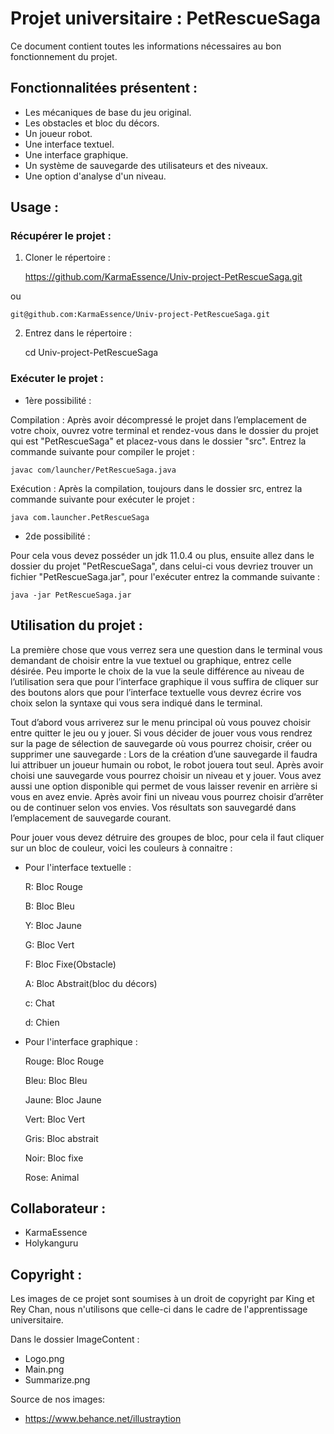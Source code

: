 # Projet universitaire : PetRescueSaga

Ce document contient toutes les informations nécessaires au bon fonctionnement du projet.

## Fonctionnalitées présentent :

- Les mécaniques de base du jeu original.
- Les obstacles et bloc du décors.
- Un joueur robot.
- Une interface textuel.  
- Une interface graphique. 
- Un système de sauvegarde des utilisateurs et des niveaux.
- Une option d'analyse d'un niveau.

## Usage :
### Récupérer le projet :
1. Cloner le répertoire :
   
    
    https://github.com/KarmaEssence/Univ-project-PetRescueSaga.git

ou

    git@github.com:KarmaEssence/Univ-project-PetRescueSaga.git

2. Entrez dans le répertoire :
   
   
    cd Univ-project-PetRescueSaga


### Exécuter le projet :
- 1ère possibilité :
  
Compilation :
  Après avoir décompressé le projet dans l’emplacement de votre choix, 
  ouvrez votre terminal et rendez-vous dans le dossier du projet qui est 
  "PetRescueSaga" et placez-vous dans le dossier "src". 
  Entrez la commande suivante pour compiler le projet :
  
  
    javac com/launcher/PetRescueSaga.java

Exécution :
Après la compilation, toujours dans le dossier src, entrez la commande suivante 
pour exécuter le projet :

    java com.launcher.PetRescueSaga

- 2de possibilité :
  
Pour cela vous devez posséder un jdk 11.0.4 ou plus, ensuite allez 
  dans le dossier du projet "PetRescueSaga", dans celui-ci 
  vous devriez trouver un fichier "PetRescueSaga.jar", pour l'exécuter
  entrez la commande suivante :
  

    java -jar PetRescueSaga.jar
  
## Utilisation du projet :
La première chose que vous verrez sera une question dans le terminal vous 
demandant de choisir entre la vue textuel ou graphique, entrez celle désirée.
Peu importe le choix de la vue la seule différence au niveau de l’utilisation 
sera que pour l’interface graphique il vous suffira de cliquer sur des boutons 
alors que pour l’interface textuelle vous devrez écrire vos choix selon la 
syntaxe qui vous sera indiqué dans le terminal.

Tout d’abord vous arriverez sur le menu principal où vous pouvez choisir entre 
quitter le jeu ou y jouer. 
Si vous décider de jouer vous vous rendrez sur la page de sélection de
sauvegarde où vous pourrez choisir, créer ou supprimer une sauvegarde :
Lors de la création d’une sauvegarde il faudra lui attribuer un joueur humain ou robot, le robot jouera 
tout seul. Après avoir choisi une sauvegarde vous pourrez choisir un niveau et y jouer. 
Vous avez aussi une option disponible qui permet de vous laisser revenir en arrière si vous en avez envie.
Après avoir fini un niveau vous pourrez choisir d’arrêter ou de continuer selon vos envies. 
Vos résultats son sauvegardé dans l’emplacement de sauvegarde courant.

Pour jouer vous devez détruire des groupes de bloc, pour cela il faut cliquer sur un bloc de couleur,
voici les couleurs à connaitre :

- Pour l'interface textuelle :

  R: Bloc Rouge
  
  B: Bloc Bleu
  
  Y: Bloc Jaune
  
  G: Bloc Vert
  
  F: Bloc Fixe(Obstacle)
  
  A: Bloc Abstrait(bloc du décors)

  c: Chat
  
  d: Chien


- Pour l'interface graphique :

  Rouge: Bloc Rouge
  
  Bleu: Bloc Bleu
  
  Jaune: Bloc Jaune
  
  Vert: Bloc Vert

  Gris: Bloc abstrait

  Noir: Bloc fixe

  Rose: Animal


## Collaborateur :

- KarmaEssence
- Holykanguru

## Copyright :

Les images de ce projet sont soumises à un droit de copyright par King et Rey Chan,
nous n'utilisons que celle-ci dans le cadre de l'apprentissage universitaire.

Dans le dossier ImageContent :

- Logo.png
- Main.png
- Summarize.png

Source de nos images:

- https://www.behance.net/illustraytion



